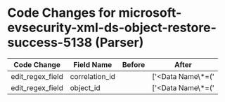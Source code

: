 # Code Changes for microsoft-evsecurity-xml-ds-object-restore-success-5138 (Parser)

| Code Change | Field Name | Before | After |
|-------------|------------|--------|-------|
| edit_regex_field | correlation_id |  | ['<Data Name\\*=(\'|")OpCorrelationID(\'|")>\{({correlation_id}[^\}<]+)\}<'] |
| edit_regex_field | object_id |  | ['<Data Name\\*=(\'|")ObjectGUID(\'|")>\{({object_id}[^<\}]+)\}<'] |